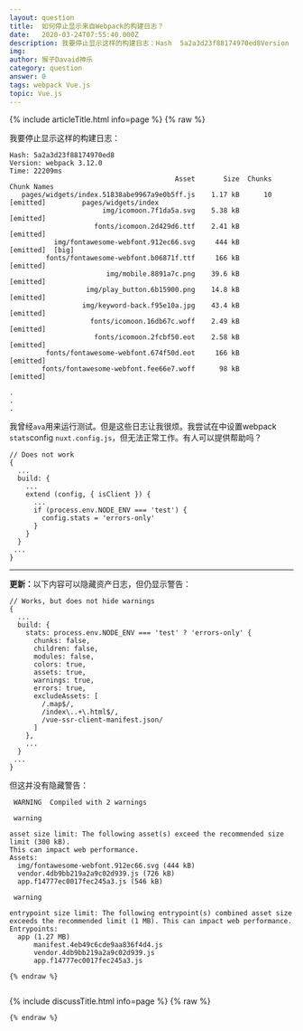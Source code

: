 ```yaml
---
layout: question
title:  如何停止显示来自Webpack的构建日志？
date:   2020-03-24T07:55:40.000Z
description: 我要停止显示这样的构建日志：Hash  5a2a3d23f88174970ed8Version  webpack 3.12.0Time  2220...
img: 
author: 猴子Davaid神乐
category: question
answer: 0
tags: webpack Vue.js
topic: Vue.js
---
```

<div class="article-root">
  <div class="article">
    {% include articleTitle.html info=page %}
    {% raw %}
    <div class="article-content"><p><font style="vertical-align: inherit;"><font style="vertical-align: inherit;">我要停止显示这样的构建日志：</font></font></p>

<pre><code>Hash: 5a2a3d23f88174970ed8<font></font>
Version: webpack 3.12.0<font></font>
Time: 22209ms<font></font>
                                         Asset       Size  Chunks                    Chunk Names<font></font>
   pages/widgets/index.51838abe9967a9e0b5ff.js    1.17 kB      10  [emitted]         pages/widgets/index<font></font>
                       img/icomoon.7f1da5a.svg    5.38 kB          [emitted]         <font></font>
                     fonts/icomoon.2d429d6.ttf    2.41 kB          [emitted]         <font></font>
           img/fontawesome-webfont.912ec66.svg     444 kB          [emitted]  [big]  <font></font>
         fonts/fontawesome-webfont.b06871f.ttf     166 kB          [emitted]         <font></font>
                        img/mobile.8891a7c.png    39.6 kB          [emitted]         <font></font>
                   img/play_button.6b15900.png    14.8 kB          [emitted]         <font></font>
                  img/keyword-back.f95e10a.jpg    43.4 kB          [emitted]         <font></font>
                    fonts/icomoon.16db67c.woff    2.49 kB          [emitted]         <font></font>
                     fonts/icomoon.2fcbf50.eot    2.58 kB          [emitted]         <font></font>
         fonts/fontawesome-webfont.674f50d.eot     166 kB          [emitted]         <font></font>
        fonts/fontawesome-webfont.fee66e7.woff      98 kB          [emitted]         <font></font>
<font></font>
.<font></font>
.<font></font>
.<font></font>
</code></pre>

<p><font style="vertical-align: inherit;"><font style="vertical-align: inherit;">我曾经</font></font><code>ava</code><font style="vertical-align: inherit;"><font style="vertical-align: inherit;">用来运行测试。</font><font style="vertical-align: inherit;">但是这些日志让我很烦。</font><font style="vertical-align: inherit;">我尝试在中设置webpack </font></font><code>stats</code><font style="vertical-align: inherit;"><font style="vertical-align: inherit;">config </font></font><code>nuxt.config.js</code><font style="vertical-align: inherit;"><font style="vertical-align: inherit;">，但无法正常工作。</font><font style="vertical-align: inherit;">有人可以提供帮助吗？</font></font></p>

<pre><code>// Does not work<font></font>
{<font></font>
  ...<font></font>
  build: {<font></font>
    ...<font></font>
    extend (config, { isClient }) {<font></font>
      ...<font></font>
      if (process.env.NODE_ENV === 'test') {<font></font>
        config.stats = 'errors-only'<font></font>
      }<font></font>
    }<font></font>
  }<font></font>
 ...<font></font>
}<font></font>
</code></pre>

<hr>

<p><strong><font style="vertical-align: inherit;"><font style="vertical-align: inherit;">更新：</font></font></strong><font style="vertical-align: inherit;"><font style="vertical-align: inherit;">以下内容可以隐藏资产日志，但仍显示警告：</font></font></p>

<pre><code>// Works, but does not hide warnings<font></font>
{<font></font>
  ...<font></font>
  build: {<font></font>
    stats: process.env.NODE_ENV === 'test' ? 'errors-only' {<font></font>
      chunks: false,<font></font>
      children: false,<font></font>
      modules: false,<font></font>
      colors: true,<font></font>
      assets: true,<font></font>
      warnings: true,<font></font>
      errors: true,<font></font>
      excludeAssets: [<font></font>
        /.map$/,<font></font>
        /index\..+\.html$/,<font></font>
        /vue-ssr-client-manifest.json/<font></font>
      ]<font></font>
    },<font></font>
    ...<font></font>
  }<font></font>
 ...<font></font>
}<font></font>
</code></pre>

<p><font style="vertical-align: inherit;"><font style="vertical-align: inherit;">但这并没有隐藏警告：</font></font></p>

<pre><code> WARNING  Compiled with 2 warnings<font></font>
<font></font>
 warning  <font></font>
<font></font>
asset size limit: The following asset(s) exceed the recommended size limit (300 kB).<font></font>
This can impact web performance.<font></font>
Assets: <font></font>
  img/fontawesome-webfont.912ec66.svg (444 kB)<font></font>
  vendor.4db9bb219a2a9c02d939.js (726 kB)<font></font>
  app.f14777ec0017fec245a3.js (546 kB)<font></font>
<font></font>
 warning  <font></font>
<font></font>
entrypoint size limit: The following entrypoint(s) combined asset size exceeds the recommended limit (1 MB). This can impact web performance.<font></font>
Entrypoints:<font></font>
  app (1.27 MB)<font></font>
      manifest.4eb49c6cde9aa836f4d4.js<font></font>
      vendor.4db9bb219a2a9c02d939.js<font></font>
      app.f14777ec0017fec245a3.js<font></font>
</code></pre></div>
    {% endraw %}
  </div>
  <p style="height: 0;width:0;overflow: hidden;"> 第3482篇《如何停止显示来自Webpack的构建日志？》来自Winter(https://github.com/aiyld/aiyld.github.io)的站点</p>
  <div class="discuss-wrapper">
    {% include discussTitle.html info=page %}
    {% raw %}
    
    {% endraw %}
  </div>
<div>
